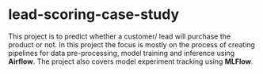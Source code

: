 # lead-scoring-case-study
This project is to predict whether a customer/ lead will purchase the product or not. In this project the focus is mostly on the process of creating pipelines for data pre-processing, model training and inference using **Airflow**. The project also covers model experiment tracking using **MLFlow**.
